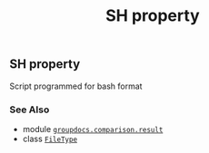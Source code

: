 ﻿---
title: SH property
second_title: GroupDocs.Comparison for Python via .NET API References
description: 
type: docs
url: /python-net/groupdocs.comparison.result/filetype/sh/
is_root: false
weight: 1360
---

## SH property


Script programmed for bash format

### See Also
* module [`groupdocs.comparison.result`](../../)
* class [`FileType`](/comparison/python-net/groupdocs.comparison.result/filetype)
